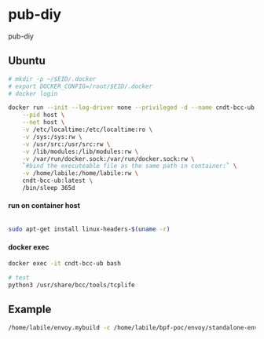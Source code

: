 # pub-diy
pub-diy


## Ubuntu

```bash
# mkdir -p ~/$EID/.docker
# export DOCKER_CONFIG=/root/$EID/.docker
# docker login 

docker run --init --log-driver none --privileged -d --name cndt-bcc-ub -h cndt-bcc-ub \
    --pid host \
    --net host \
    -v /etc/localtime:/etc/localtime:ro \
    -v /sys:/sys:rw \
    -v /usr/src:/usr/src:rw \
    -v /lib/modules:/lib/modules:rw \
    -v /var/run/docker.sock:/var/run/docker.sock:rw \
    `#bind the executeable file as the same path in container:` \
    -v /home/labile:/home/labile:rw \
    cndt-bcc-ub:latest \
    /bin/sleep 365d

```

#### run on container host

```bash

sudo apt-get install linux-headers-$(uname -r)
```

#### docker exec
```bash
docker exec -it cndt-bcc-ub bash

# test
python3 /usr/share/bcc/tools/tcplife
```

## Example

```bash
/home/labile/envoy.mybuild -c /home/labile/bpf-poc/envoy/standalone-envoy/envoy-demo.yaml

```



